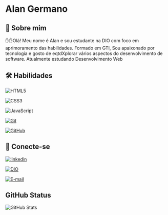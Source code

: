 # Alan Germano

## 🚀 Sobre mim

✋✋Olá! Meu nome é Alan e sou estudante na DIO com foco em aprimoramento das habilidades. Formado em GTI, Sou apaixonado por tecnologia e gosto de eqtdXplorar vários aspectos do desenvolvimento de software. Atualmente estudando Desenvolvimento Web

## 🛠 Habilidades

![HTML5](https://img.shields.io/badge/HTML-yellow?style=for-the-badge&logo=html5&logoColor=30A3DC)

![CSS3](https://img.shields.io/badge/CSS3-green?style=for-the-badge&logo=css3&logoColor=E94D5F)

![JavaScript](https://img.shields.io/badge/JavaScript-000?style=for-the-badge&logo=javascript&logoColor=30A3DC)

[![Git](https://img.shields.io/badge/Git-004?style=for-the-badge&logo=git&logoColor=E94D5F)](https://git-scm.com/doc)

[![GitHub](https://img.shields.io/badge/GitHub-045?style=for-the-badge&logo=github&logoColor=30A3DC)](https://docs.github.com/)

## 🔗 Conecte-se

[![linkedin](https://img.shields.io/badge/linkedin-0A66C2?style=for-the-badge&logo=linkedin&logoColor=white)](https://www.linkedin.com/in/alangermanos/)

[![DIO](https://img.shields.io/badge/-Meu%20Perfil%20na%20DIO-30A?style=for-the-badge)](https://www.dio.me/users/srgermano13)

[![E-mail](https://img.shields.io/badge/-Email-576?style=for-the-badge&logo=microsoft-outlook&logoColor)](mailto:germano.alan@outlook.com)

## GitHub Status

![GitHub Stats](https://github-readme-stats.vercel.app/api?username=SEUUSERNAME&theme=transparent&bg_color=000&border_color=30A3DC&show_icons=true&icon_color=30A3DC&title_color=E94D5F&text_color=FFF)
